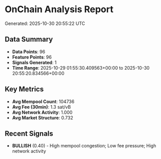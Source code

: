 # OnChain Analysis Report
Generated: 2025-10-30 20:55:22 UTC

## Data Summary
- **Data Points**: 96
- **Feature Points**: 96
- **Signals Generated**: 1
- **Time Range**: 2025-10-29 01:55:30.409563+00:00 to 2025-10-30 20:55:20.834566+00:00

## Key Metrics
- **Avg Mempool Count**: 104736
- **Avg Fee (30min)**: 1.3 sat/vB
- **Avg Network Activity**: 1.000
- **Avg Market Structure**: 0.732

## Recent Signals
- **BULLISH** (0.40) - High mempool congestion; Low fee pressure; High network activity

